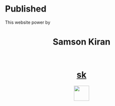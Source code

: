 # Published
This website power by <h1 align="center">Samson Kiran</h1><br>


<a href="https://samsonkiran02.github.io/Happy/Index.html"><h1 align="center">sk</h1></a>

<p align="center"><img height="50px" width="50px" src="https://i.ibb.co/m5NFvSJ/Samson-kiran.png" alt=""></p>
